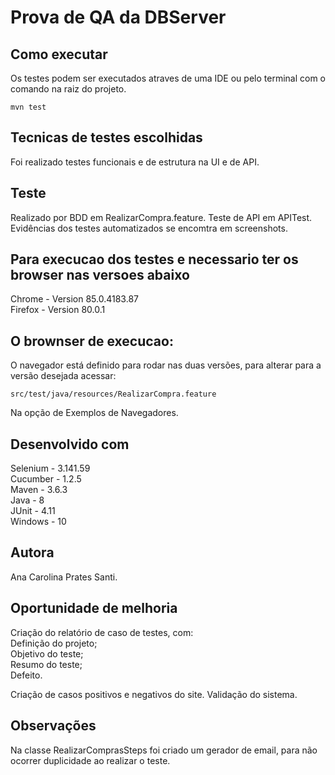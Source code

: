 Prova de QA da DBServer
==================
Como executar
------------------
Os testes podem ser executados atraves de uma IDE ou pelo terminal com o comando na raiz do projeto.

    mvn test

Tecnicas de testes escolhidas
------------------
Foi realizado testes funcionais e de estrutura na UI e de API.

Teste
------------------
Realizado por BDD em RealizarCompra.feature.
Teste de API em APITest.
Evidências dos testes automatizados se encomtra em screenshots.

Para execucao dos testes e necessario ter os browser nas versoes abaixo
------------------
Chrome - Version 85.0.4183.87
<br />Firefox - Version 80.0.1

O brownser de execucao:
 ------------------
O navegador está definido para rodar nas duas versões, para alterar para a versão desejada acessar:

    src/test/java/resources/RealizarCompra.feature

Na opção de Exemplos de Navegadores.

Desenvolvido com
------------------
Selenium - 3.141.59 
<br />Cucumber - 1.2.5 
<br />Maven - 3.6.3 
<br />Java - 8 
<br />JUnit - 4.11 
<br />Windows - 10 

Autora
------------------
Ana Carolina Prates Santi.

Oportunidade de melhoria
------------------
Criação do relatório de caso de testes, com:
<br />Definição do projeto;
<br />Objetivo do teste;
<br />Resumo do teste;
<br />Defeito.

Criação de casos positivos e negativos do site.
Validação do sistema.

Observações
------------------
Na classe RealizarComprasSteps foi criado um gerador de email, para não ocorrer duplicidade ao realizar o teste.
